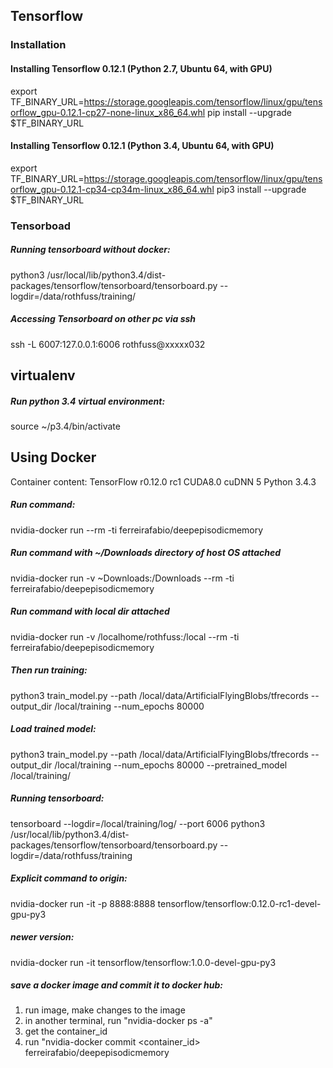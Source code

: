 ## Tensorflow
### Installation

#### Installing Tensorflow 0.12.1 (Python 2.7, Ubuntu 64, with GPU)
export TF_BINARY_URL=https://storage.googleapis.com/tensorflow/linux/gpu/tensorflow_gpu-0.12.1-cp27-none-linux_x86_64.whl
pip install --upgrade $TF_BINARY_URL

#### Installing Tensorflow 0.12.1 (Python 3.4, Ubuntu 64, with GPU)
export TF_BINARY_URL=https://storage.googleapis.com/tensorflow/linux/gpu/tensorflow_gpu-0.12.1-cp34-cp34m-linux_x86_64.whl
pip3 install --upgrade $TF_BINARY_URL

### Tensorboad
##### Running tensorboard without docker:
python3 /usr/local/lib/python3.4/dist-packages/tensorflow/tensorboard/tensorboard.py --logdir=/data/rothfuss/training/

##### Accessing Tensorboard on other pc via ssh
ssh -L 6007:127.0.0.1:6006 rothfuss@xxxxx032

## virtualenv
##### Run python 3.4 virtual environment:
source ~/p3.4/bin/activate

## Using Docker
Container content: TensorFlow r0.12.0 rc1 CUDA8.0 cuDNN 5 Python 3.4.3

##### Run command:
nvidia-docker run --rm -ti ferreirafabio/deepepisodicmemory

##### Run command with ~/Downloads directory of host OS attached
nvidia-docker run -v ~Downloads:/Downloads --rm -ti ferreirafabio/deepepisodicmemory

##### Run command with local dir attached
nvidia-docker run -v /localhome/rothfuss:/local --rm -ti ferreirafabio/deepepisodicmemory

##### Then run training:
python3 train_model.py --path /local/data/ArtificialFlyingBlobs/tfrecords --output_dir /local/training --num_epochs 80000

##### Load trained model:
python3 train_model.py --path /local/data/ArtificialFlyingBlobs/tfrecords --output_dir /local/training --num_epochs 80000 --pretrained_model /local/training/

##### Running tensorboard:
tensorboard --logdir=/local/training/log/ --port 6006
python3 /usr/local/lib/python3.4/dist-packages/tensorflow/tensorboard/tensorboard.py  --logdir=/data/rothfuss/training

##### Explicit command to origin:
nvidia-docker run -it -p 8888:8888 tensorflow/tensorflow:0.12.0-rc1-devel-gpu-py3

##### newer version:
nvidia-docker run -it tensorflow/tensorflow:1.0.0-devel-gpu-py3

##### save a docker image and commit it to docker hub:
1. run image, make changes to the image
2. in another terminal, run "nvidia-docker ps -a"
3. get the container_id
4. run "nvidia-docker commit <container_id> ferreirafabio/deepepisodicmemory 


